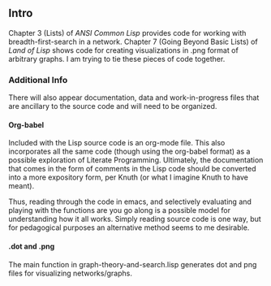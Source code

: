 ## Intro

Chapter 3 (Lists) of *ANSI Common Lisp* provides code for
working with breadth-first-search in a network. Chapter 7 (Going
Beyond Basic Lists) of *Land of Lisp* shows code for creating
visualizations in .png format of arbitrary graphs. I am trying to tie
these pieces of code together.

### Additional Info

There will also appear documentation, data and work-in-progress files
that are ancillary to the source code and will need to be organized.

#### Org-babel

Included with the Lisp source code is an org-mode file. This also
incorporates all the same code (though using the org-babel format) as
a possible exploration of Literate Programming. Ultimately, the
documentation that comes in the form of comments in the Lisp code
should be converted into a more expository form, per Knuth (or what I
imagine Knuth to have meant).

Thus, reading through the code in emacs, and selectively evaluating
and playing with the functions are you go along is a possible model
for understanding how it all works. Simply reading source code is one
way, but for pedagogical purposes an alternative method seems to me
desirable.

#### .dot and .png

The main function in graph-theory-and-search.lisp generates dot and
png files for visualizing networks/graphs.